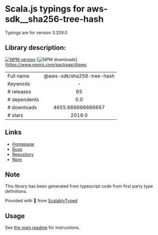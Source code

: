 
# Scala.js typings for aws-sdk__sha256-tree-hash

Typings are for version 3.329.0

## Library description:
[![NPM version](https://img.shields.io/npm/v/@aws-sdk/sha256-tree-hash/latest.svg)](https://www.npmjs.com/package/@aws-sdk/sha256-tree-hash) [![NPM downloads](https://img.shields.io/npm/dm/@aws-sdk/sha256-tree-hash.svg)](https://www.npmjs.com/package/@aws

|                    |                 |
| ------------------ | :-------------: |
| Full name          | @aws-sdk/sha256-tree-hash |
| Keywords           | - |
| # releases         | 65 |
| # dependents       | 0.0 |
| # downloads        | 4655.666666666667 |
| # stars            | 2019.0 |

## Links
- [Homepage](https://github.com/aws/aws-sdk-js-v3/tree/main/packages/sha256-tree-hash)
- [Bugs](https://github.com/aws/aws-sdk-js-v3/issues)
- [Repository](https://github.com/aws/aws-sdk-js-v3)
- [Npm](https://www.npmjs.com/package/%40aws-sdk%2Fsha256-tree-hash)
    


## Note
This library has been generated from typescript code from first party type definitions.

Provided with :purple_heart: from [ScalablyTyped](https://github.com/oyvindberg/ScalablyTyped)

## Usage
See [the main readme](../../readme.md) for instructions.


